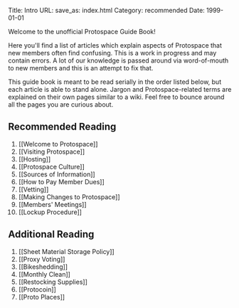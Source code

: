 Title: Intro
URL:
save_as: index.html
Category: recommended
Date: 1999-01-01

Welcome to the unofficial Protospace Guide Book!

Here you'll find a list of articles which explain aspects of Protospace that new members often find confusing. This is a work in progress and may contain errors. A lot of our knowledge is passed around via word-of-mouth to new members and this is an attempt to fix that.

This guide book is meant to be read serially in the order listed below, but each article is able to stand alone. Jargon and Protospace-related terms are explained on their own pages similar to a wiki. Feel free to bounce around all the pages you are curious about.

## Recommended Reading

<p class="recommended-list" />

1. [[Welcome to Protospace]]
2. [[Visiting Protospace]]
3. [[Hosting]]
4. [[Protospace Culture]]
5. [[Sources of Information]]
6. [[How to Pay Member Dues]]
7. [[Vetting]]
8. [[Making Changes to Protospace]]
9. [[Members' Meetings]]
10. [[Lockup Procedure]]


## Additional Reading

<p class="recommended-list" />

1. [[Sheet Material Storage Policy]]
2. [[Proxy Voting]]
3. [[Bikeshedding]]
4. [[Monthly Clean]]
5. [[Restocking Supplies]]
6. [[Protocoin]]
7. [[Proto Places]]
